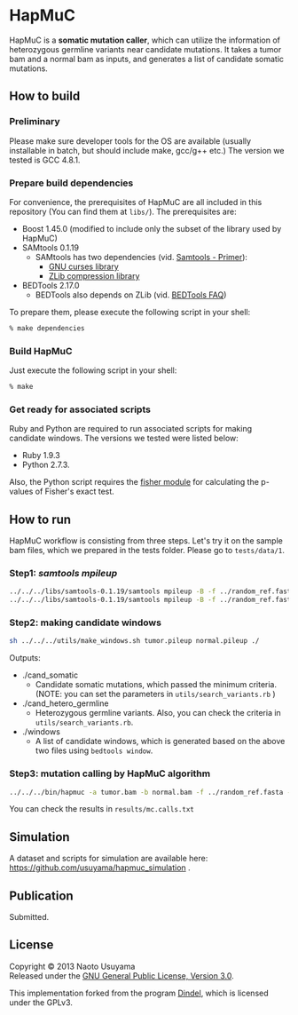 HapMuC
======================
HapMuC is a **somatic mutation caller**, which can utilize the information of heterozygous germline variants near candidate mutations. It takes a tumor bam and a normal bam as inputs, and generates a list of candidate somatic mutations.

How to build
----------
### Preliminary ###
Please make sure developer tools for the OS are available (usually installable in batch, but should include make, gcc/g++ etc.) The version we tested is GCC 4.8.1. 

### Prepare build dependencies ###
For convenience, the prerequisites of HapMuC are all included in this repository (You can find them at `libs/`). The prerequisites are:
* Boost 1.45.0 (modified to include only the subset of the library used by HapMuC)
* SAMtools 0.1.19
    * SAMtools has two dependencies (vid. [Samtools - Primer](http://biobits.org/samtools_primer.html#InstallingSAMtools)):
        * [GNU curses library](http://www.gnu.org/software/ncurses/)
        * [ZLib compression library](http://zlib.net/)
* BEDTools 2.17.0
    * BEDTools also depends on ZLib (vid. [BEDTools FAQ](https://code.google.com/p/bedtools/wiki/FAQ#Problems_compiling_BEDTools))


To prepare them, please execute the following script in your shell:
```sh
% make dependencies
```

### Build HapMuC ###
Just execute the following script in your shell:
```sh
% make
```

### Get ready for associated scripts ###
Ruby and Python are required to run associated scripts for making candidate windows. The versions we tested were listed below:
* Ruby 1.9.3
* Python 2.7.3.

Also, the Python script requires the [fisher module](https://pypi.python.org/pypi/fisher/) for calculating the p-values of Fisher's exact test.


How to run
----------
HapMuC workflow is consisting from three steps. Let's try it on the sample bam files, which we prepared in the tests folder.
Please go to `tests/data/1`.
### Step1: _samtools mpileup_ ###
```sh
../../../libs/samtools-0.1.19/samtools mpileup -B -f ../random_ref.fasta normal.bam > normal.pileup
../../../libs/samtools-0.1.19/samtools mpileup -B -f ../random_ref.fasta tumor.bam > tumor.pileup
```
### Step2: making candidate windows ###
```sh
sh ../../../utils/make_windows.sh tumor.pileup normal.pileup ./
```
Outputs:
* ./cand_somatic
    * Candidate somatic mutations, which passed the minimum criteria. (NOTE: you can set the parameters in `utils/search_variants.rb` )
* ./cand_hetero_germline
    * Heterozygous germline variants. Also, you can check the criteria in `utils/search_variants.rb`.
* ./windows
    * A list of candidate windows, which is generated based on the above two files using `bedtools window`.

### Step3: mutation calling by HapMuC algorithm ###
```sh
../../../bin/hapmuc -a tumor.bam -b normal.bam -f ../random_ref.fasta -w windows -o result/mc
```
You can check the results in `results/mc.calls.txt`

Simulation
----------
A dataset and scripts for simulation are available here: https://github.com/usuyama/hapmuc_simulation .

Publication
----------
Submitted.

License
----------
Copyright &copy; 2013 Naoto Usuyama  
Released under the [GNU General Public License, Version 3.0][GPL].

This implementation forked from the program [Dindel][dindel], which is licensed under the GPLv3.  

[GPL]: http://www.gnu.org/licenses/gpl.html
[dindel]: http://www.sanger.ac.uk/resources/software/dindel/
